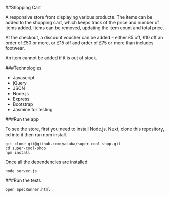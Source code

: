 ##Shopping Cart

A responsive store front displaying various products. The items can be added to the shopping cart, which keeps track of the price and number of items added. Items can be removed, updating the item count and total price.

At the checkout, a discount voucher can be added - either £5 off, £10 off an order of £50 or more, or £15 off and order of £75 or more than includes footwear.

An item cannot be added if it is out of stock.

###Technologies

* Javascript
* jQuery
* JSON
* Node.js
* Express
* Bootstrap
* Jasmine for testing

###Run the app

To see the store, first you need to install Node.js. Next, clone this repository, cd into it then run npm install.

    git clone git@github.com:yasuba/super-cool-shop.git
    cd super-cool-shop
    npm install

Once all the dependencies are installed:

    node server.js

###Run the tests

    open SpecRunner.html